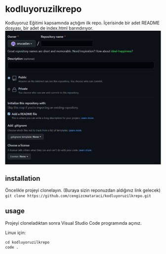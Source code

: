 # kodluyoruzilkrepo
Kodluyoruz Eğitimi kapsamında açtığım ilk repo. İçerisinde bir adet README dosyası, bir adet de index.html barındırıyor.
![](https://github.com/orucaslan/kodluyoruzilkrepo/blob/main/figures/markdonwn.png)

## installation
Öncelikle projeyi clonelayın. (Buraya sizin reponuzdan aldığınız link gelecek)
`git clone https://github.com/cengizcmataraci/kodluyoruzilkrepo.git`

## usage
Projeyi cloneladıktan sonra Visual Studio Code programında açınız.

Linux için:
``` linux
cd kodluyoruzilkrepo
code . 
```